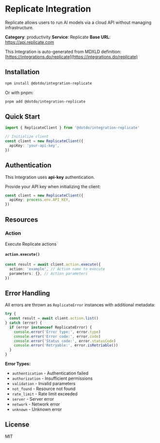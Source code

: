 # Replicate Integration

Replicate allows users to run AI models via a cloud API without managing infrastructure.

**Category**: productivity
**Service**: Replicate
**Base URL**: https://api.replicate.com

This Integration is auto-generated from MDXLD definition: [https://integrations.do/replicate](https://integrations.do/replicate)

## Installation

```bash
npm install @dotdo/integration-replicate
```

Or with pnpm:

```bash
pnpm add @dotdo/integration-replicate
```

## Quick Start

```typescript
import { ReplicateClient } from '@dotdo/integration-replicate'

// Initialize client
const client = new ReplicateClient({
  apiKey: 'your-api-key',
})
```

## Authentication

This Integration uses **api-key** authentication.

Provide your API key when initializing the client:

```typescript
const client = new ReplicateClient({
  apiKey: process.env.API_KEY,
})
```

## Resources

### Action

Execute Replicate actions

#### `action.execute()`

```typescript
const result = await client.action.execute({
  action: 'example', // Action name to execute
  parameters: {}, // Action parameters
})
```

## Error Handling

All errors are thrown as `ReplicateError` instances with additional metadata:

```typescript
try {
  const result = await client.action.list()
} catch (error) {
  if (error instanceof ReplicateError) {
    console.error('Error type:', error.type)
    console.error('Error code:', error.code)
    console.error('Status code:', error.statusCode)
    console.error('Retryable:', error.isRetriable())
  }
}
```

**Error Types:**

- `authentication` - Authentication failed
- `authorization` - Insufficient permissions
- `validation` - Invalid parameters
- `not_found` - Resource not found
- `rate_limit` - Rate limit exceeded
- `server` - Server error
- `network` - Network error
- `unknown` - Unknown error

## License

MIT
